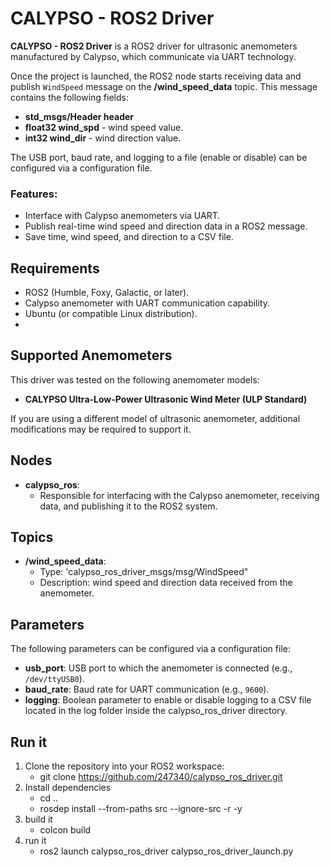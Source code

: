 # CALYPSO - ROS2 Driver

**CALYPSO - ROS2 Driver** is a ROS2 driver for ultrasonic anemometers manufactured by Calypso, which communicate via UART technology. 

Once the project is launched, the ROS2 node starts receiving data and publish `WindSpeed` message on the **/wind_speed_data** topic. This message contains the following fields:
- **std_msgs/Header header**
- **float32 wind_spd** - wind speed value.
- **int32 wind_dir** - wind direction value.

The USB port, baud rate, and logging to a file (enable or disable) can be configured via a configuration file.

### Features:
- Interface with Calypso anemometers via UART.
- Publish real-time wind speed and direction data in a ROS2 message.
- Save time, wind speed, and direction to a CSV file.

## Requirements

- ROS2 (Humble, Foxy, Galactic, or later).
- Calypso anemometer with UART communication capability.
- Ubuntu (or compatible Linux distribution).
- 
## Supported Anemometers

This driver was tested on the following anemometer models:
- **CALYPSO Ultra-Low-Power Ultrasonic Wind Meter (ULP Standard)**

If you are using a different model of ultrasonic anemometer, additional modifications may be required to support it.

## Nodes
- **calypso_ros**: 
  - Responsible for interfacing with the Calypso anemometer, receiving data, and publishing it to the ROS2 system.

## Topics
- **/wind_speed_data**:
  - Type: 'calypso_ros_driver_msgs/msg/WindSpeed"
  - Description: wind speed and direction data received from the anemometer.

## Parameters

The following parameters can be configured via a configuration file:
- **usb_port**: USB port to which the anemometer is connected (e.g., `/dev/ttyUSB0`).
- **baud_rate**: Baud rate for UART communication (e.g., `9600`).
- **logging**: Boolean parameter to enable or disable logging to a CSV file located in the log folder inside the calypso_ros_driver directory.

## Run it
1. Clone the repository into your ROS2 workspace:
   - git clone https://github.com/247340/calypso_ros_driver.git
2. Install dependencies
   - cd ..
   - rosdep install --from-paths src --ignore-src -r -y
4. build it
   - colcon build
5. run it
   - ros2 launch calypso_ros_driver calypso_ros_driver_launch.py


   
   

